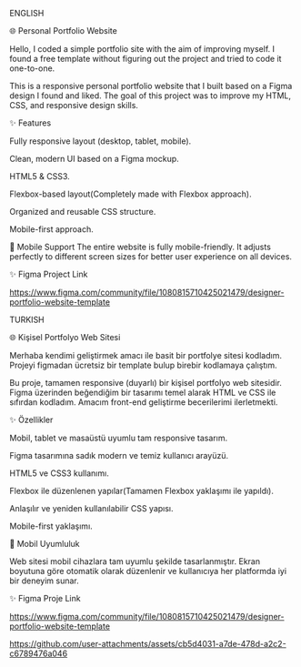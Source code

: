 ENGLISH

🌐 Personal Portfolio Website

Hello, I coded a simple portfolio site with the aim of improving myself. I found a free template without figuring out the project and tried to code it one-to-one.

This is a responsive personal portfolio website that I built based on a Figma design I found and liked. The goal of this project was to improve my HTML, CSS, and responsive design skills.

✨ Features

Fully responsive layout (desktop, tablet, mobile).

Clean, modern UI based on a Figma mockup.

HTML5 & CSS3.

Flexbox-based layout(Completely made with Flexbox approach).

Organized and reusable CSS structure.

Mobile-first approach.

📱 Mobile Support
The entire website is fully mobile-friendly. It adjusts perfectly to different screen sizes for better user experience on all devices.

✨ Figma Project Link

https://www.figma.com/community/file/1080815710425021479/designer-portfolio-website-template






TURKISH

🌐 Kişisel Portfolyo Web Sitesi

Merhaba kendimi geliştirmek amacı ile basit bir portfolye sitesi kodladım. Projeyi figmadan ücretsiz bir template bulup birebir kodlamaya çalıştım.

Bu proje, tamamen responsive (duyarlı) bir kişisel portfolyo web sitesidir. Figma üzerinden beğendiğim bir tasarımı temel alarak HTML ve CSS ile sıfırdan kodladım. Amacım front-end geliştirme becerilerimi ilerletmekti.

✨ Özellikler

Mobil, tablet ve masaüstü uyumlu tam responsive tasarım.

Figma tasarımına sadık modern ve temiz kullanıcı arayüzü.

HTML5 ve CSS3 kullanımı.

Flexbox ile düzenlenen yapılar(Tamamen Flexbox yaklaşımı ile yapıldı).

Anlaşılır ve yeniden kullanılabilir CSS yapısı.

Mobile-first yaklaşımı.

📱 Mobil Uyumluluk

Web sitesi mobil cihazlara tam uyumlu şekilde tasarlanmıştır. Ekran boyutuna göre otomatik olarak düzenlenir ve kullanıcıya her platformda iyi bir deneyim sunar.

✨ Figma Proje Link

https://www.figma.com/community/file/1080815710425021479/designer-portfolio-website-template







https://github.com/user-attachments/assets/cb5d4031-a7de-478d-a2c2-c6789476a046







